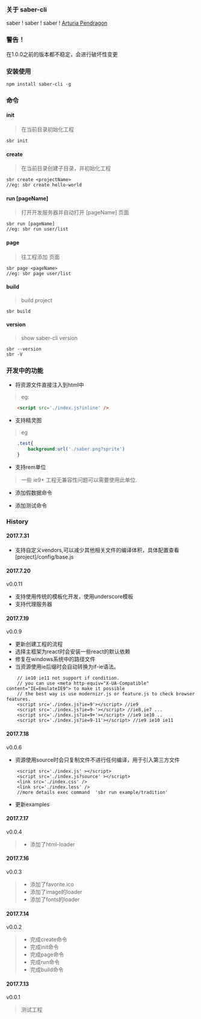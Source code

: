 ### 关于 saber-cli

saber ! saber ! saber !  [Arturia Pendragon](http://baike.baidu.com/item/%E9%98%BF%E5%B0%94%E6%89%98%E5%88%A9%E4%BA%9A%C2%B7%E6%BD%98%E5%BE%B7%E6%8B%89%E8%B4%A1/10500553?fromtitle=SABER&fromid=19954634)

### 警告！

在1.0.0之前的版本都不稳定，会进行破坏性变更

### 安装使用
```
npm install saber-cli -g
```

### 命令
#### init
> 在当前目录初始化工程
```
sbr init
```


#### create <projectName>
> 在当前目录创建<projectName>子目录，并初始化工程
```
sbr create <projectName>
//eg: sbr create hello-world
```


#### run [pageName]
> 打开开发服务器并自动打开 [pageName] 页面
```
sbr run [pageName]
//eg: sbr run user/list
```

#### page <pageName>
> 往工程添加 <pageName> 页面
```
sbr page <pageName>
//eg: sbr page user/list
```

#### build
> build project
```
sbr build
```

#### version
> show saber-cli version
```
sbr --version
sbr -V
```


### 开发中的功能
- 将资源文件直接注入到html中
> eg:
```html
    <script src='./index.js?inline' />
```

- 支持精灵图
> eg
```css
    .test{
        background:url('./saber.png?sprite')
    }
```

- 支持rem单位
> 一些 ie9+ 工程无兼容性问题可以需要使用此单位.

- 添加假数据命令

- 添加测试命令


### History

#### 2017.7.31
- 支持自定义vendors,可以减少其他相关文件的编译体积，具体配置查看[project]/config/base.js

#### 2017.7.20
v0.0.11
- 支持使用传统的模板化开发，使用underscore模板
- 支持代理服务器

#### 2017.7.19


v0.0.9
- 更新创建工程的流程
- 选择主框架为react时会安装一些react的默认依赖
- 修复在windows系统中的路径文件
- 当资源使用ie后缀时会自动转换为if-ie语法。
```
    // ie10 ie11 not support if condition.
    // you can use <meta http-equiv="X-UA-Compatible" content="IE=EmulateIE9"> to make it possible
    // the best way is use modernizr.js or feature.js to check browser features.
    <script src='./index.js?ie=9'></script> //ie9
    <script src='./index.js?ie=9-'></script> //ie8,ie7 ...
    <script src='./index.js?ie=9+'></script> //ie9 ie10 ..
    <script src='./index.js?ie=9-11'></script> //ie9 ie10 ie11
```

#### 2017.7.18
v0.0.6
- 资源使用source时会只复制文件不进行任何编译，用于引入第三方文件
```
    <script src='./index.js' ></script>
    <script src='./index.js?source' ></script>
    <link src='./index.css' />
    <link src='./index.less' />
    //more details exec command  'sbr run example/tradition'
```
- 更新examples


#### 2017.7.17
v0.0.4
> - 添加了html-loader

#### 2017.7.16
v0.0.3
> - 添加了favorite.ico
> - 添加了image的loader
> - 添加了fonts的loader

#### 2017.7.14
v0.0.2
> - 完成create命令
> - 完成init命令
> - 完成page命令
> - 完成run命令
> - 完成build命令

#### 2017.7.13
v0.0.1
> 测试工程
